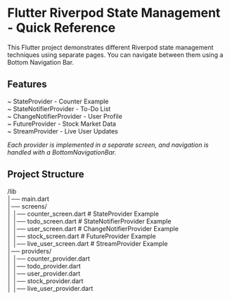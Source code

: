 # Flutter Riverpod State Management - Quick Reference

This Flutter project demonstrates different Riverpod state management techniques using separate pages. You can navigate between them using a Bottom Navigation Bar.

## Features
~ StateProvider - Counter Example <br>
~ StateNotifierProvider - To-Do List <br>
~ ChangeNotifierProvider - User Profile <br>
~ FutureProvider - Stock Market Data <br>
~ StreamProvider - Live User Updates <br>

<i>Each provider is implemented in a separate screen, and navigation is handled with a BottomNavigationBar.</i>

## Project Structure

/lib <br>
│── main.dart <br>
│── screens/ <br>
│   │── counter_screen.dart          # StateProvider Example <br>
│   │── todo_screen.dart             # StateNotifierProvider Example <br>
│   │── user_screen.dart             # ChangeNotifierProvider Example <br>
│   │── stock_screen.dart            # FutureProvider Example <br>
│   │── live_user_screen.dart        # StreamProvider Example <br>
│── providers/ <br>
│   │── counter_provider.dart <br>
│   │── todo_provider.dart <br>
│   │── user_provider.dart <br>
│   │── stock_provider.dart <br>
│   │── live_user_provider.dart <br>


